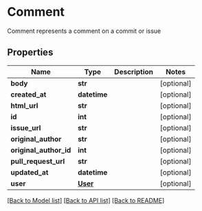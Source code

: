 # Comment

Comment represents a comment on a commit or issue

## Properties
Name | Type | Description | Notes
------------ | ------------- | ------------- | -------------
**body** | **str** |  | [optional] 
**created_at** | **datetime** |  | [optional] 
**html_url** | **str** |  | [optional] 
**id** | **int** |  | [optional] 
**issue_url** | **str** |  | [optional] 
**original_author** | **str** |  | [optional] 
**original_author_id** | **int** |  | [optional] 
**pull_request_url** | **str** |  | [optional] 
**updated_at** | **datetime** |  | [optional] 
**user** | [**User**](User.md) |  | [optional] 

[[Back to Model list]](../README.md#documentation-for-models) [[Back to API list]](../README.md#documentation-for-api-endpoints) [[Back to README]](../README.md)


